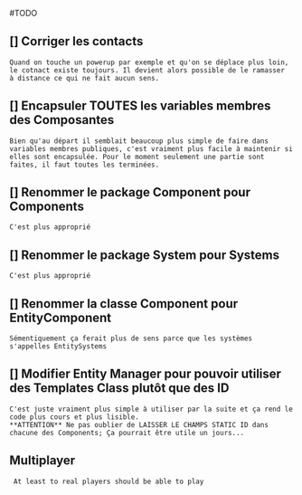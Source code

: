 #TODO


## [] Corriger les contacts
	Quand on touche un powerup par exemple et qu'on se déplace plus loin, le cotnact existe toujours. Il devient alors possible de le ramasser
	à distance ce qui ne fait aucun sens.

## [] Encapsuler TOUTES les variables membres des Composantes
	Bien qu'au départ il semblait beaucoup plus simple de faire dans variables membres publiques, c'est vraiment plus facile à maintenir si elles sont encapsulée. Pour le moment seulement une partie sont faites, il faut toutes les terminées.


## [] Renommer le package Component pour Components
	C'est plus approprié

## [] Renommer le package System pour Systems
	C'est plus approprié

## [] Renommer la classe Component pour EntityComponent
	Sémentiquement ça ferait plus de sens parce que les systèmes s'appelles EntitySystems

## [] Modifier Entity Manager pour pouvoir utiliser des Templates Class<T> plutôt que des ID
	C'est juste vraiment plus simple à utiliser par la suite et ça rend le code plus cours et plus lisible.
	**ATTENTION** Ne pas oublier de LAISSER LE CHAMPS STATIC ID dans chacune des Components; Ça pourrait être utile un jours...



## Multiplayer
	 At least to real players should be able to play
	 